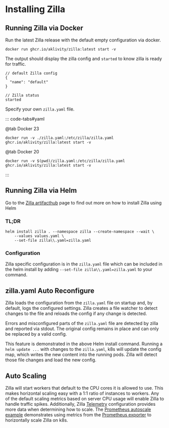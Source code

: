# Installing Zilla

## Running Zilla via Docker

Run the latest Zilla release with the default empty configuration via docker.

```bash:no-line-numbers
docker run ghcr.io/aklivity/zilla:latest start -v
```

The output should display the zilla config and `started` to know zilla is ready for traffic.

```text:no-line-numbers
// default Zilla config
{
  "name": "default"
}

// Zilla status
started
```

Specify your own `zilla.yaml` file.

::: code-tabs#yaml

@tab Docker 23

```bash:no-line-numbers
docker run -v ./zilla.yaml:/etc/zilla/zilla.yaml ghcr.io/aklivity/zilla:latest start -v
```

@tab Docker 20

```bash:no-line-numbers
docker run -v $(pwd)/zilla.yaml:/etc/zilla/zilla.yaml ghcr.io/aklivity/zilla:latest start -v
```

:::

## Running Zilla via Helm

Go to the [Zilla artifacthub](https://artifacthub.io/) page to find out more on how to install Zilla using Helm

### TL;DR

```bash:no-line-numbers
helm install zilla . --namespace zilla --create-namespace --wait \
    --values values.yaml \
    --set-file zilla\\.yaml=zilla.yaml
```

### Configuration

Zilla specific configuration is in the `zilla.yaml` file which can be included in the helm install by adding `--set-file zilla\\.yaml=zilla.yaml` to your command.


## zilla.yaml Auto Reconfigure

Zilla loads the configuration from the `zilla.yaml` file on startup and, by default, logs the configured settings. Zilla creates a file watcher to detect changes to the file and reloads the config if any change is detected.

Errors and misconfigured parts of the `zilla.yaml` file are detected by zilla and reported via stdout. The original config remains in place and can only be replaced by a valid config.

This feature is demonstrated in the above Helm install command. Running a `helm update ...` with changes to the `zilla.yaml`, k8s will update the config map, which writes the new content into the running pods. Zilla will detect those file changes and load the new config.

## Auto Scaling

Zilla will start workers that default to the CPU cores it is allowed to use. This makes horizontal scaling easy with a 1:1 ratio of instances to workers. Any of the default scaling metrics based on server CPU usage will enable Zilla to handle traffic spikes. Additionally, Zilla [Telemetry](../reference/config/overview.md#telemetry) configuration provides more data when determining how to scale. The [Prometheus autoscale example](https://github.com/aklivity/zilla-examples/tree/main/kubernetes.prometheus.autoscale) demonstrates using metrics from the [Prometheus exporter](../reference/config/telemetry/exporter/exporter-prometheus.md) to horizontally scale Zilla on k8s.
